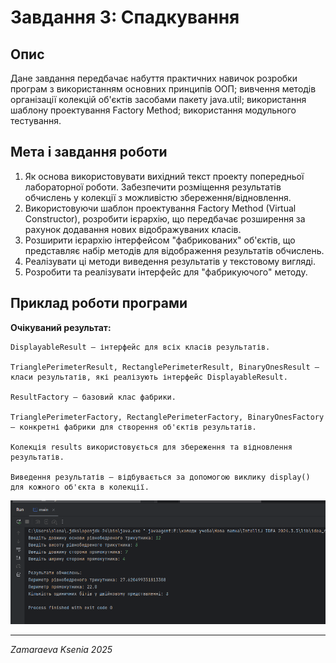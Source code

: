 # Завдання 3: Спадкування

## Опис
Дане завдання передбачає набуття практичних навичок розробки програм з використанням основних принципів ООП; вивчення методів організації колекцій об'єктів засобами пакету java.util; використання шаблону проектування Factory Method; використання модульного тестування.

## Мета і завдання роботи
1. Як основа використовувати вихідний текст проекту попередньої лабораторної роботи. Забезпечити розміщення результатів обчислень у колекції з можливістю збереження/відновлення.
2. Використовуючи шаблон проектування Factory Method (Virtual Constructor), розробити ієрархію, що передбачає розширення за рахунок додавання нових відображуваних класів.
3. Розширити ієрархію інтерфейсом "фабрикованих" об'єктів, що представляє набір методів для відображення результатів обчислень.
4. Реалізувати ці методи виведення результатів у текстовому вигляді.
5. Розробити та реалізувати інтерфейс для "фабрикуючого" методу.

## Приклад роботи програми

**Очікуваний результат:**
```
DisplayableResult — інтерфейс для всіх класів результатів.

TrianglePerimeterResult, RectanglePerimeterResult, BinaryOnesResult — класи результатів, які реалізують інтерфейс DisplayableResult.

ResultFactory — базовий клас фабрики.

TrianglePerimeterFactory, RectanglePerimeterFactory, BinaryOnesFactory — конкретні фабрики для створення об'єктів результатів.

Колекція results використовується для збереження та відновлення результатів.

Виведення результатів — відбувається за допомогою виклику display() для кожного об'єкта в колекції.
```
![Знімок екрана 2025-03-26 221631.png](../image/%D0%97%D0%BD%D1%96%D0%BC%D0%BE%D0%BA%20%D0%B5%D0%BA%D1%80%D0%B0%D0%BD%D0%B0%202025-03-26%20221631.png)

---

*Zamaraeva Ksenia 2025*